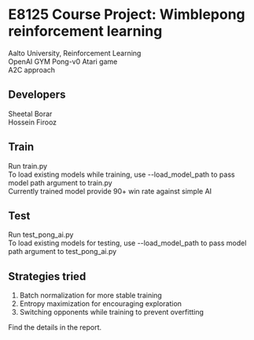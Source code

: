 # E8125 Course Project: Wimblepong reinforcement learning
Aalto University, Reinforcement Learning<br/>
OpenAI GYM Pong-v0 Atari game<br/>
A2C approach

## Developers
Sheetal Borar<br/>
Hossein Firooz


## Train
Run train.py<br/>
To load existing models while training, use --load_model_path to pass model path argument to train.py<br/>
Currently trained model provide 90+ win rate against simple AI<br/>

## Test
Run test_pong_ai.py<br/>
To load existing models for testing, use --load_model_path to pass model path argument to test_pong_ai.py<br/>

## Strategies tried
1. Batch normalization for more stable training<br/>
2. Entropy maximization for encouraging exploration<br/>
3. Switching opponents while training to prevent overfitting<br/>

Find the details in the report.
